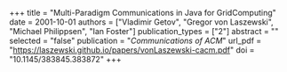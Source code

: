+++
title = "Multi-Paradigm Communications in Java for GridComputing"
date = 2001-10-01
authors = ["Vladimir Getov", "Gregor von Laszewski", "Michael Philippsen", "Ian Foster"]
publication_types = ["2"]
abstract = ""
selected = "false"
publication = "*Communications of ACM*"
url_pdf = "https://laszewski.github.io/papers/vonLaszewski-cacm.pdf"
doi = "10.1145/383845.383872"
+++

